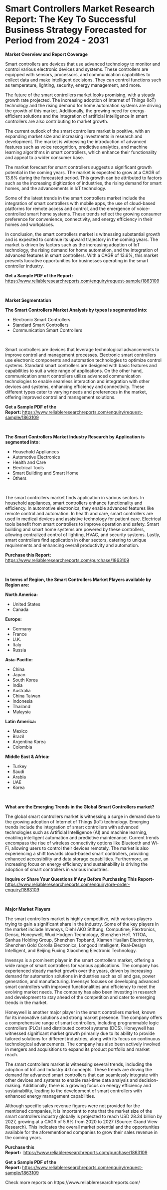 <p><h1>Smart Controllers Market Research Report: The Key To Successful Business Strategy Forecasted for Period from 2024 - 2031</h1></p><p><strong>Market Overview and Report Coverage</strong></p>
<p><p>Smart controllers are devices that use advanced technology to monitor and control various electronic devices and systems. These controllers are equipped with sensors, processors, and communication capabilities to collect data and make intelligent decisions. They can control functions such as temperature, lighting, security, energy management, and more.</p><p>The future of the smart controllers market looks promising, with a steady growth rate projected. The increasing adoption of Internet of Things (IoT) technology and the rising demand for home automation systems are driving the growth of this market. Additionally, the growing need for energy-efficient solutions and the integration of artificial intelligence in smart controllers are also contributing to market growth.</p><p>The current outlook of the smart controllers market is positive, with an expanding market size and increasing investments in research and development. The market is witnessing the introduction of advanced features such as voice recognition, predictive analytics, and machine learning algorithms in smart controllers, which enhance their functionality and appeal to a wider consumer base.</p><p>The market forecast for smart controllers suggests a significant growth potential in the coming years. The market is expected to grow at a CAGR of 13.6% during the forecasted period. This growth can be attributed to factors such as the increasing digitization of industries, the rising demand for smart homes, and the advancements in IoT technology.</p><p>Some of the latest trends in the smart controllers market include the integration of smart controllers with mobile apps, the use of cloud-based platforms for remote access and control, and the emergence of voice-controlled smart home systems. These trends reflect the growing consumer preference for convenience, connectivity, and energy efficiency in their homes and workplaces.</p><p>In conclusion, the smart controllers market is witnessing substantial growth and is expected to continue its upward trajectory in the coming years. The market is driven by factors such as the increasing adoption of IoT technology, the rising demand for home automation, and the integration of advanced features in smart controllers. With a CAGR of 13.6%, this market presents lucrative opportunities for businesses operating in the smart controller industry.</p></p>
<p><strong>Get a Sample PDF of the Report:</strong> <a href="https://www.reliableresearchreports.com/enquiry/request-sample/1863109">https://www.reliableresearchreports.com/enquiry/request-sample/1863109</a></p>
<p>&nbsp;</p>
<p><strong>Market Segmentation</strong></p>
<p><strong>The Smart Controllers Market Analysis by types is segmented into:</strong></p>
<p><ul><li>Electronic Smart Controllers</li><li>Standard Smart Controllers</li><li>Communication Smart Controllers</li></ul></p>
<p>&nbsp;</p>
<p><p>Smart controllers are devices that leverage technological advancements to improve control and management processes. Electronic smart controllers use electronic components and automation technologies to optimize control systems. Standard smart controllers are designed with basic features and capabilities to suit a wide range of applications. On the other hand, communication smart controllers utilize advanced communication technologies to enable seamless interaction and integration with other devices and systems, enhancing efficiency and connectivity. These different types cater to varying needs and preferences in the market, offering improved control and management solutions.</p></p>
<p><strong>Get a Sample PDF of the Report:</strong>&nbsp;<a href="https://www.reliableresearchreports.com/enquiry/request-sample/1863109">https://www.reliableresearchreports.com/enquiry/request-sample/1863109</a></p>
<p>&nbsp;</p>
<p><strong>The Smart Controllers Market Industry Research by Application is segmented into:</strong></p>
<p><ul><li>Household Appliances</li><li>Automotive Electronics</li><li>Health and Care</li><li>Electrical Tools</li><li>Smart Building and Smart Home</li><li>Others</li></ul></p>
<p>&nbsp;</p>
<p><p>The smart controllers market finds application in various sectors. In household appliances, smart controllers enhance functionality and efficiency. In automotive electronics, they enable advanced features like remote control and automation. In health and care, smart controllers are used in medical devices and assistive technology for patient care. Electrical tools benefit from smart controllers to improve operation and safety. Smart building and smart home systems are powered by these controllers, allowing centralized control of lighting, HVAC, and security systems. Lastly, smart controllers find application in other sectors, catering to unique requirements and enhancing overall productivity and automation.</p></p>
<p><strong>Purchase this Report:</strong>&nbsp; <a href="https://www.reliableresearchreports.com/purchase/1863109">https://www.reliableresearchreports.com/purchase/1863109</a></p>
<p>&nbsp;</p>
<p><strong>In terms of Region, the Smart Controllers Market Players available by Region are:</strong></p>
<p>
    <p> <strong> North America: </strong>
        <ul>
            <li>United States</li>
            <li>Canada</li>
        </ul>
        </p> 
    <p> <strong> Europe: </strong>
        <ul>
            <li>Germany</li>
            <li>France</li>
            <li>U.K.</li>
            <li>Italy</li>
            <li>Russia</li>
        </ul>
        </p> 
    <p> <strong> Asia-Pacific: </strong>
        <ul>
            <li>China</li>
            <li>Japan</li>
            <li>South Korea</li>
            <li>India</li>
            <li>Australia</li>
            <li>China Taiwan</li>
            <li>Indonesia</li>
            <li>Thailand</li>
            <li>Malaysia</li>
        </ul>
        </p> 
    <p> <strong> Latin America: </strong>
        <ul>
            <li>Mexico</li>
            <li>Brazil</li>
            <li>Argentina Korea</li>
            <li>Colombia</li>
        </ul>
        </p> 
    <p> <strong> Middle East & Africa: </strong>
        <ul>
            <li>Turkey</li>
            <li>Saudi</li>
            <li>Arabia</li>
            <li>UAE</li>
            <li>Korea</li>
        </ul>
    </p>
    </p>
<p>&nbsp;</p>
<p><strong>What are the Emerging Trends in the Global Smart Controllers market?</strong></p>
<p><p>The global smart controllers market is witnessing a surge in demand due to the growing adoption of Internet of Things (IoT) technology. Emerging trends include the integration of smart controllers with advanced technologies such as Artificial Intelligence (AI) and machine learning, enabling intelligent automation and predictive maintenance. Current trends encompass the rise of wireless connectivity options like Bluetooth and Wi-Fi, allowing users to control their devices remotely. The market is also experiencing a shift towards cloud-based smart controllers, providing enhanced accessibility and data storage capabilities. Furthermore, an increasing focus on energy efficiency and sustainability is driving the adoption of smart controllers in various industries.</p></p>
<p><strong>Inquire or Share Your Questions If Any Before Purchasing This Report</strong>- <a href="https://www.reliableresearchreports.com/enquiry/pre-order-enquiry/1863109">https://www.reliableresearchreports.com/enquiry/pre-order-enquiry/1863109</a></p>
<p>&nbsp;</p>
<p><strong>Major Market Players</strong></p>
<p><p>The smart controllers market is highly competitive, with various players trying to gain a significant share in the industry. Some of the key players in the market include Invensys, Diehl AKO Stiftung, Computime, Flextronics, Denso, Honeywell, Wuxi Hodgen Technology, Shenzhen HeT, YITOA, Sanhua Holding Group, Shenzhen Topband, Xiamen Hualian Electronics, Shenzhen Gold Corolla Electronics, Longood Intelligent, Real-Design Intelligent, and Beijing Fuxing Xiaocheng Electronic Technology.</p><p>Invensys is a prominent player in the smart controllers market, offering a wide range of smart controllers for various applications. The company has experienced steady market growth over the years, driven by increasing demand for automation solutions in industries such as oil and gas, power generation, and manufacturing. Invensys focuses on developing advanced smart controllers with improved functionalities and efficiency to meet the evolving market needs. The company has also been investing in research and development to stay ahead of the competition and cater to emerging trends in the market.</p><p>Honeywell is another major player in the smart controllers market, known for its innovative solutions and strong market presence. The company offers a comprehensive range of smart controllers, including programmable logic controllers (PLCs) and distributed control systems (DCS). Honeywell has witnessed significant market growth primarily due to its ability to provide tailored solutions for different industries, along with its focus on continuous technological advancements. The company has also been actively involved in mergers and acquisitions to expand its product portfolio and market reach.</p><p>The smart controllers market is witnessing several trends, including the adoption of IoT and Industry 4.0 concepts. These trends are driving the demand for advanced smart controllers that can seamlessly integrate with other devices and systems to enable real-time data analysis and decision-making. Additionally, there is a growing focus on energy efficiency and sustainability, leading to the development of smart controllers with enhanced energy management capabilities.</p><p>Although specific sales revenue figures were not provided for the mentioned companies, it is important to note that the market size of the smart controllers industry globally is projected to reach USD 28.34 billion by 2027, growing at a CAGR of 5.6% from 2020 to 2027 (Source: Grand View Research). This indicates the overall market potential and the opportunities available for the aforementioned companies to grow their sales revenue in the coming years.</p></p>
<p><strong>Purchase this Report:</strong>&nbsp;&nbsp;<a href="https://www.reliableresearchreports.com/purchase/1863109">https://www.reliableresearchreports.com/purchase/1863109</a></p>
<p></p>
<p><strong>Get a Sample PDF of the Report:</strong>&nbsp;<a href="https://www.reliableresearchreports.com/enquiry/request-sample/1863109">https://www.reliableresearchreports.com/enquiry/request-sample/1863109</a></p>
<p>Check more reports on https://www.reliableresearchreports.com/</p>